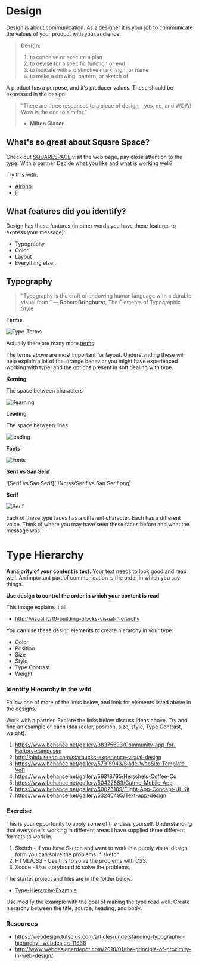 # Design

Design is about communication. As a designer it is your job to 
communicate the values of your product with your audience.

> **Design:** 
> 1. to conceive or execute a plan
> 2. to devise for a specific function or end
> 3. to indicate with a distinctive mark, sign, or name
> 4. to make a drawing, pattern, or sketch of

A product has a purpose, and it's producer values. These should be 
expressed in the design.

> “There are three responses to a piece of design – yes, no, and WOW! 
> Wow is the one to aim for.”
> - **Milton Glaser**

## What's so great about Square Space?

Check out [SQUARESPACE](https://www.squarespace.com/?channel=ps&subchannel=pinterest&campaign=MYNM_UrbanCowboy_Image_DW2&subcampaign=keywords&source=us_amp82117_Keywords_Desktop-Search_MYNM&pp=0)
visit the web page, pay close attention to the type. With a partner
Decide what you like and what is working well?

Try this with: 

- [Airbnb](https://www.airbnb.com)
- []

## What features did you identify?

Design has these features (in other words you have these features 
to express your message):

- Typography
- Color
- Layout
- Everything else... 

## Typography

> “Typography is the craft of endowing human language with a durable visual form.” 
> ― **Robert Bringhurst**, The Elements of Typographic Style

__Terms__

![Type-Terms](./Notes/Type-Terms.png)

Actually there are many more [terms](https://i.pinimg.com/originals/58/d8/08/58d8080befdcf6e9f780aa1e1d0cc59e.jpg)

The terms above are most important for layout. Understanding these 
will help explain a lot of the strange behavior you might have 
experienced working with type, and the options present in soft
dealing with type. 

__Kerning__

The space between characters

![Kearning](./Notes/Kearning.png)

__Leading__

The space between lines

![leading](./Notes/Leading.png)

__Fonts__

![Fonts](./Notes/Type-Types.png)

__Serif vs San Serif__

![Serif vs San Serif](./Notes/Serif vs San Serif.png)

__Serif__

![Serif](./Notes/Serif.png)

Each of these type faces has a different character. Each has 
a different voice. Think of where you may have seen these 
faces before and what the message was.

# Type Hierarchy

__A majority of your content is text.__ Your text needs to look good and read well.
An important part of communication is the order in which you say things.

**Use design to control the order in which your content is read**.

This image explains it all. 

- http://visual.ly/10-building-blocks-visual-hierarchy

You can use these design elements to create hierarchy in your type:

- Color
- Position
- Size
- Style
- Type Contrast
- Weight

### Identify Hierarchy in the wild

Follow one of more of the links below, and look for elements listed above in
the designs. 

Work with a partner. Explore the links below discuss ideas above. Try and find 
an example of each idea (color, position, size, style, Type Contrast, weight). 

1. https://www.behance.net/gallery/38375593/Community-app-for-Factory-campuses
1. http://abduzeedo.com/starbucks-experience-visual-design
1. https://www.behance.net/gallery/57915943/Slade-WebSite-Template-Vol1
1. https://www.behance.net/gallery/56318765/Herschels-Coffee-Co
1. https://www.behance.net/gallery/50422883/Cutme-Mobile-App
1. https://www.behance.net/gallery/50028109/Flight-App-Concept-UI-Kit
1. https://www.behance.net/gallery/53246495/Text-app-design

### Exercise

This is your opportunity to apply some of the ideas yourself. 
Understanding that everyone is working in different areas I 
have supplied three different formats to work in. 

1. Sketch - If you have Sketch and want to work in a purely 
visual design form you can solve the problems in sketch. 
2. HTML/CSS - Use this to solve the problems with CSS. 
3. Xcode - Use storyboard to solve the problems.  

The starter project and files are in the folder below. 

- [Type-Hierarchy-Example](./exercise/)

Use modify the example with the goal of making the type read well. Create
hierarchy between the title, source, heading, and body.

### Resources

- https://webdesign.tutsplus.com/articles/understanding-typographic-hierarchy--webdesign-11636
- http://www.webdesignerdepot.com/2010/01/the-principle-of-proximity-in-web-design/
